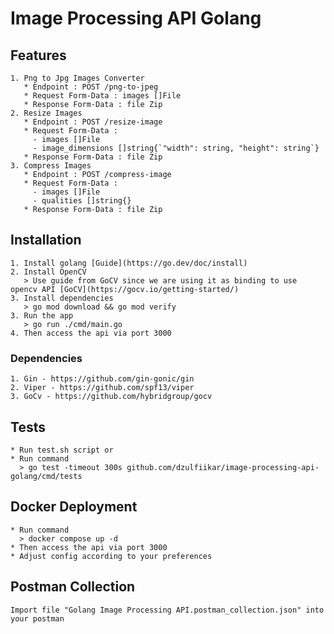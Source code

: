 # Image Processing API Golang

## Features 
    1. Png to Jpg Images Converter 
       * Endpoint : POST /png-to-jpeg
       * Request Form-Data : images []File
       * Response Form-Data : file Zip
    2. Resize Images
       * Endpoint : POST /resize-image
       * Request Form-Data : 
         - images []File
         - image_dimensions []string{`"width": string, "height": string`}
       * Response Form-Data : file Zip
    3. Compress Images
       * Endpoint : POST /compress-image
       * Request Form-Data : 
         - images []File
         - qualities []string{}
       * Response Form-Data : file Zip

## Installation 
    1. Install golang [Guide](https://go.dev/doc/install)
    2. Install OpenCV
       > Use guide from GoCV since we are using it as binding to use opencv API [GoCV](https://gocv.io/getting-started/)
    3. Install dependencies
       > go mod download && go mod verify
    3. Run the app 
       > go run ./cmd/main.go 
    4. Then access the api via port 3000
    
### Dependencies
    1. Gin - https://github.com/gin-gonic/gin
    2. Viper - https://github.com/spf13/viper
    3. GoCv - https://github.com/hybridgroup/gocv

## Tests
    * Run test.sh script or
    * Run command 
      > go test -timeout 300s github.com/dzulfiikar/image-processing-api-golang/cmd/tests

## Docker Deployment
    * Run command
      > docker compose up -d 
    * Then access the api via port 3000
    * Adjust config according to your preferences

## Postman Collection
    Import file "Golang Image Processing API.postman_collection.json" into your postman